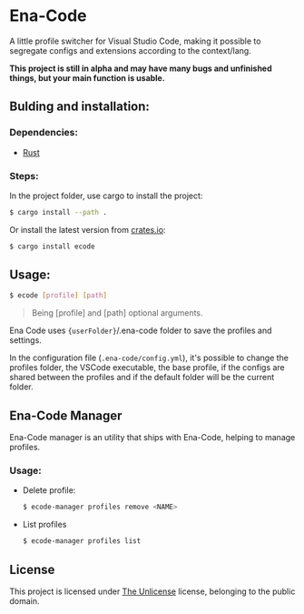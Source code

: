 # Ena-Code

A little profile switcher for Visual Studio Code, making it possible to segregate configs and extensions according to the context/lang.

**This project is still in alpha and may have many bugs and unfinished things, but your main function is usable.**

## Bulding and installation:

### Dependencies:
- [Rust](https://www.rust-lang.org/)

### Steps:
In the project folder, use cargo to install the project:
```sh
$ cargo install --path .
```

Or install the latest version from [crates.io](https://crates.io/crates/ecode):
```sh
$ cargo install ecode
```

## Usage:
```sh
$ ecode [profile] [path]
```
> Being [profile] and [path] optional arguments.

Ena Code uses `{userFolder}`/.ena-code folder to save the profiles and settings.

In the configuration file (`.ena-code/config.yml`), it's possible to change the profiles folder, the VSCode executable, the base profile, if the configs are shared between the profiles and if the default folder will be the current folder.

## Ena-Code Manager
Ena-Code manager is an utility that ships with Ena-Code, helping to manage profiles.

### Usage:

- Delete profile:
    ```sh
    $ ecode-manager profiles remove <NAME>
    ```
- List profiles
    ```sh
    $ ecode-manager profiles list
    ```

## License
This project is licensed under [The Unlicense](https://unlicense.org/) license, belonging to the public domain.